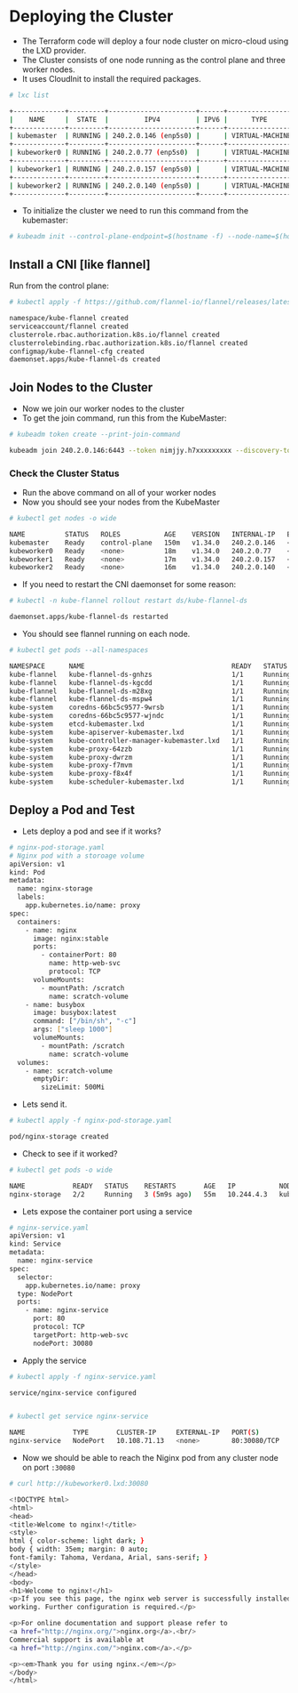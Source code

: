 # Deploying the Cluster
- The Terraform code will deploy a four node cluster on micro-cloud using the LXD provider.
- The Cluster consists of one node running as the control plane and three worker nodes.
- It uses CloudInit to install the required packages.
```bash
# lxc list

+-------------+---------+----------------------+------+-----------------+-----------+---------------+
|    NAME     |  STATE  |         IPV4         | IPV6 |      TYPE       | SNAPSHOTS |   LOCATION    |
+-------------+---------+----------------------+------+-----------------+-----------+---------------+
| kubemaster  | RUNNING | 240.2.0.146 (enp5s0) |      | VIRTUAL-MACHINE | 0         | microcloud-01 |
+-------------+---------+----------------------+------+-----------------+-----------+---------------+
| kubeworker0 | RUNNING | 240.2.0.77 (enp5s0)  |      | VIRTUAL-MACHINE | 0         | microcloud-01 |
+-------------+---------+----------------------+------+-----------------+-----------+---------------+
| kubeworker1 | RUNNING | 240.2.0.157 (enp5s0) |      | VIRTUAL-MACHINE | 0         | microcloud-01 |
+-------------+---------+----------------------+------+-----------------+-----------+---------------+
| kubeworker2 | RUNNING | 240.2.0.140 (enp5s0) |      | VIRTUAL-MACHINE | 0         | microcloud-01 |
+-------------+---------+----------------------+------+-----------------+-----------+---------------+
```

- To initialize the cluster we need to run this command from the kubemaster:
```bash
# kubeadm init --control-plane-endpoint=$(hostname -f) --node-name=$(hostname -f) --pod-network-cidr=10.244.0.0/16
```
## Install a CNI [like flannel]
Run from the control plane:
```bash
# kubectl apply -f https://github.com/flannel-io/flannel/releases/latest/download/kube-flannel.yml

namespace/kube-flannel created
serviceaccount/flannel created
clusterrole.rbac.authorization.k8s.io/flannel created
clusterrolebinding.rbac.authorization.k8s.io/flannel created
configmap/kube-flannel-cfg created
daemonset.apps/kube-flannel-ds created
```

## Join Nodes to the Cluster
- Now we join our worker nodes to the cluster
- To get the join command, run this from the KubeMaster:
```bash
# kubeadm token create --print-join-command

kubeadm join 240.2.0.146:6443 --token nimjjy.h7xxxxxxxxx --discovery-token-ca-cert-hash sha256:9f9996006a105b50523385ca2c8a8blahblah77777
```

### Check the Cluster Status
- Run the above command on all of your worker nodes
- Now you should see your nodes from the KubeMaster
```bash
# kubectl get nodes -o wide

NAME          STATUS   ROLES           AGE    VERSION   INTERNAL-IP   EXTERNAL-IP   OS-IMAGE             KERNEL-VERSION     CONTAINER-RUNTIME
kubemaster    Ready    control-plane   150m   v1.34.0   240.2.0.146   <none>        Ubuntu 24.04.3 LTS   6.8.0-71-generic   containerd://1.7.27
kubeworker0   Ready    <none>          18m    v1.34.0   240.2.0.77    <none>        Ubuntu 24.04.3 LTS   6.8.0-71-generic   containerd://1.7.27
kubeworker1   Ready    <none>          17m    v1.34.0   240.2.0.157   <none>        Ubuntu 24.04.3 LTS   6.8.0-71-generic   containerd://1.7.27
kubeworker2   Ready    <none>          16m    v1.34.0   240.2.0.140   <none>        Ubuntu 24.04.3 LTS   6.8.0-71-generic   containerd://1.7.27
```



- If you need to restart the CNI daemonset for some reason:
```bash
# kubectl -n kube-flannel rollout restart ds/kube-flannel-ds

daemonset.apps/kube-flannel-ds restarted
```

- You should see flannel running on each node.
```bash
# kubectl get pods --all-namespaces

NAMESPACE      NAME                                     READY   STATUS    RESTARTS   AGE
kube-flannel   kube-flannel-ds-gnhzs                    1/1     Running   0          57s
kube-flannel   kube-flannel-ds-kgcdd                    1/1     Running   0          43s
kube-flannel   kube-flannel-ds-m28xg                    1/1     Running   0          79s
kube-flannel   kube-flannel-ds-mspw4                    1/1     Running   0          4m36s
kube-system    coredns-66bc5c9577-9wrsb                 1/1     Running   0          6m30s
kube-system    coredns-66bc5c9577-wjndc                 1/1     Running   0          6m30s
kube-system    etcd-kubemaster.lxd                      1/1     Running   0          6m39s
kube-system    kube-apiserver-kubemaster.lxd            1/1     Running   0          6m39s
kube-system    kube-controller-manager-kubemaster.lxd   1/1     Running   0          6m39s
kube-system    kube-proxy-64zzb                         1/1     Running   0          57s
kube-system    kube-proxy-dwrzm                         1/1     Running   0          43s
kube-system    kube-proxy-f7mvm                         1/1     Running   0          6m31s
kube-system    kube-proxy-f8x4f                         1/1     Running   0          79s
kube-system    kube-scheduler-kubemaster.lxd            1/1     Running   0          6m39s
```

## Deploy a Pod and Test
- Lets deploy a pod and see if it works?
```bash
# nginx-pod-storage.yaml
# Nginx pod with a storoage volume
apiVersion: v1
kind: Pod
metadata:
  name: nginx-storage
  labels:
    app.kubernetes.io/name: proxy
spec:
  containers:
    - name: nginx
      image: nginx:stable
      ports:
        - containerPort: 80
          name: http-web-svc
          protocol: TCP 
      volumeMounts:
        - mountPath: /scratch
          name: scratch-volume
    - name: busybox
      image: busybox:latest
      command: ["/bin/sh", "-c"]
      args: ["sleep 1000"]
      volumeMounts:
        - mountPath: /scratch
          name: scratch-volume
  volumes:
    - name: scratch-volume
      emptyDir:
        sizeLimit: 500Mi

```

- Lets send it.
```bash
# kubectl apply -f nginx-pod-storage.yaml

pod/nginx-storage created

```
- Check to see if it worked?
```bash
# kubectl get pods -o wide

NAME            READY   STATUS    RESTARTS       AGE   IP           NODE          NOMINATED NODE   READINESS GATES
nginx-storage   2/2     Running   3 (5m9s ago)   55m   10.244.4.3   kubeworker2   <none>           <none>

```

- Lets expose the container port using a service
```bash
# nginx-service.yaml
apiVersion: v1
kind: Service
metadata:
  name: nginx-service
spec:
  selector:
    app.kubernetes.io/name: proxy
  type: NodePort
  ports:
    - name: nginx-service
      port: 80
      protocol: TCP
      targetPort: http-web-svc
      nodePort: 30080

```

- Apply the service
```bash
# kubectl apply -f nginx-service.yaml 

service/nginx-service configured


# kubectl get service nginx-service

NAME            TYPE       CLUSTER-IP     EXTERNAL-IP   PORT(S)        AGE
nginx-service   NodePort   10.108.71.13   <none>        80:30080/TCP   27m

```

- Now we should be able to reach the Niginx pod from any cluster node on port ```:30080```
```bash
# curl http://kubeworker0.lxd:30080

<!DOCTYPE html>
<html>
<head>
<title>Welcome to nginx!</title>
<style>
html { color-scheme: light dark; }
body { width: 35em; margin: 0 auto;
font-family: Tahoma, Verdana, Arial, sans-serif; }
</style>
</head>
<body>
<h1>Welcome to nginx!</h1>
<p>If you see this page, the nginx web server is successfully installed and
working. Further configuration is required.</p>

<p>For online documentation and support please refer to
<a href="http://nginx.org/">nginx.org</a>.<br/>
Commercial support is available at
<a href="http://nginx.com/">nginx.com</a>.</p>

<p><em>Thank you for using nginx.</em></p>
</body>
</html>
```